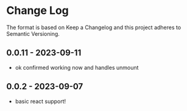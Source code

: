 # Change Log

The format is based on Keep a Changelog and this project adheres to Semantic Versioning.

## 0.0.11 - 2023-09-11

- ok confirmed working now and handles unmount

## 0.0.2 - 2023-09-07

- basic react support!
